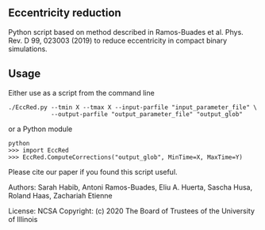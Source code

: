 Eccentricity reduction
----------------------

Python script based on method described in Ramos-Buades et al. Phys. Rev. D 99,
023003 (2019) to reduce eccentricity in compact binary simulations.


## Usage

Either use as a script from the command line

```
./EccRed.py --tmin X --tmax X --input-parfile "input_parameter_file" \
            --output-parfile "output_parameter_file" "output_glob"
```

or a Python module

```
python
>>> import EccRed
>>> EccRed.ComputeCorrections("output_glob", MinTime=X, MaxTime=Y)
```
Please cite our paper if you found this script useful.

Authors: Sarah Habib, Antoni Ramos-Buades, Eliu A. Huerta, Sascha Husa, Roland
         Haas,  Zachariah Etienne

License: NCSA
Copyright: (c) 2020 The Board of Trustees of the University of Illinois
